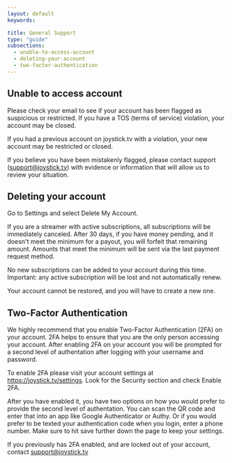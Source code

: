 ```yaml
---
layout: default
keywords:

title: General Support
type: "guide"
subsections:
  - unable-to-access-account
  - deleting-your-account
  - two-factor-authentication
---
```


## Unable to access account

Please check your email to see if your account has been flagged as suspicious or restricted. If you have a TOS (terms of service) violation, your account may be closed.

If you had a previous account on joystick.tv with a violation, your new account may be restricted or closed.

If you believe you have been mistakenly flagged, please contact support (support@joystick.tv) with evidence or information that will allow us to review your situation.

## Deleting your account

Go to Settings and select Delete My Account.

If you are a streamer with active subscriptions, all subscriptions will be immediately canceled.
After 30 days, if you have money pending, and it doesn't meet the minimum for a payout, you will
forfeit that remaining amount. Amounts that meet the minimum will be sent via the last payment
request method.

No new subscriptions can be added to your account during this time.
Important: any active subscription will be lost and not automatically renew.

Your account cannot be restored, and you will have to create a new one.

## Two-Factor Authentication

We highly recommend that you enable Two-Factor Authentication (2FA) on your account. 2FA helps to ensure that you are the only person accessing your account. After enabling 2FA on your account you will be prompted for a second level of authentation after logging with your username and password.

To enable 2FA please visit your account settings at https://joystick.tv/settings. Look for the Security section and check Enable 2FA.

After you have enabled it, you have two options on how you would prefer to provide the second level of authentation. You can scan the QR code and enter that into an app like Google Authenticator or Authy. Or if you would prefer to be texted your authentication code when you login, enter a phone number. Make sure to hit save further down the page to keep your settings.

If you previously has 2FA enabled, and are locked out of your account, contact support@joystick.tv